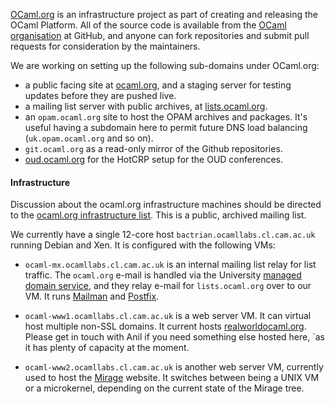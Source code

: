 [OCaml.org](http://ocaml.org) is an infrastructure project as part of creating and
releasing the OCaml Platform. All of the source code is available from
the [OCaml organisation](http://github.com/ocaml) at GitHub,
and anyone can fork repositories and
submit pull requests for consideration by the maintainers.

We are working on setting up the following sub-domains under
OCaml.org:

- a public facing site at [ocaml.org](http://ocaml.org), and a staging
server for testing updates before they are pushed live.
- a mailing list server with public archives, at
[lists.ocaml.org](http://lists.ocaml.org). 
- an `opam.ocaml.org` site to host the OPAM archives and packages.
It's useful having a subdomain here to permit
future DNS load balancing (`uk.opam.ocaml.org` and so on). 
- `git.ocaml.org` as a read-only mirror of the Github repositories. 
- [oud.ocaml.org](http://oud.ocaml.org) for the HotCRP setup for
the OUD conferences. 

#### Infrastructure

Discussion about the ocaml.org infrastructure machines should be
directed to the [ocaml.org infrastructure list](http://lists.ocaml.org/listinfo/infrastructure).
This is a public, archived mailing list.

We currently have a single 12-core host
`bactrian.ocamllabs.cl.cam.ac.uk` running Debian and Xen. It is
configured with the following VMs:

- `ocaml-mx.ocamllabs.cl.cam.ac.uk` is an internal mailing list relay for
list traffic. The `ocaml.org` e-mail is handled via the University
[managed domain service](http://www.ucs.cam.ac.uk/managed-mail-domains),
and they relay e-mail for `lists.ocaml.org`
over to our VM. It runs [Mailman](http://www.gnu.org/software/mailman/)
and [Postfix](http://postfix.org/).

- `ocaml-www1.ocamllabs.cl.cam.ac.uk` is a web server VM. It can virtual
host multiple non-SSL domains. It current hosts
[realworldocaml.org](http://realworldocaml.org/).
Please get in touch with Anil if you need something else hosted here,
`as it has plenty of capacity at the moment.

- `ocaml-www2.ocamllabs.cl.cam.ac.uk` is another web server VM, currently
used to host the [Mirage](http://www.cl.cam.ac.uk/projects/ocamllabs/projects/mirage.html)
website. It switches between being a UNIX VM
or a microkernel, depending on the current state of the Mirage tree.
